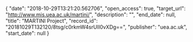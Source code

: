 {
  "date": "2018-10-29T13:21:20.562706", 
  "open_access": true, 
  "target_url": "http://www.mis.uea.ac.uk/martini/", 
  "description": "", 
  "end_date": null, 
  "title": "MARTINI Project", 
  "record_id": "20181029T132120/8tsg/c0rkmW4srUII0vXDg==", 
  "publisher": "uea.ac.uk", 
  "start_date": null
}

